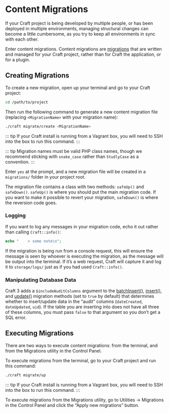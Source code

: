 # Content Migrations

If your Craft project is being developed by multiple people, or has been deployed in multiple environments, managing structural changes can become a little cumbersome, as you try to keep all environments in sync with each other.

Enter content migrations. Content migrations are [migrations](https://www.yiiframework.com/doc/guide/2.0/en/db-migrations) that are written and managed for your Craft project, rather than for Craft the application, or for a plugin.

## Creating Migrations

To create a new migration, open up your terminal and go to your Craft project:

```bash
cd /path/to/project
```

Then run the following command to generate a new content migration file (replacing `<MigrationName>` with your migration name):

```bash
./craft migrate/create <MigrationName>
```

::: tip
If your Craft install is running from a Vagrant box, you will need to SSH into the box to run this command.
:::

::: tip
Migration names must be valid PHP class names, though we recommend sticking with `snake_case` rather than `StudlyCase` as a convention.
:::

Enter `yes` at the prompt, and a new migration file will be created in a `migrations/` folder in your project root.

The migration file contains a class with two methods: `safeUp()` and `safeDown()`. `safeUp()` is where you should put the main migration code. If you want to make it possible to revert your migration, `safeDown()` is where the reversion code goes.

### Logging

If you want to log any messages in your migration code, echo it out rather than calling `Craft::info()`:

```php
echo "    > some note\n";
```

If the migration is being run from a console request, this will ensure the message is seen by whoever is executing the migration, as the message will be output into the terminal. If it’s a web request, Craft will capture it and log it to `storage/logs/` just as if you had used `Craft::info()`.

### Manipulating Database Data

Craft 3 adds a `$includeAuditColumns` argument to the [batchInsert()], [insert()], and [update()] migration methods (set to `true` by default) that determines whether to insert/update data in the “audit” columns (`dateCreated`, `dateUpdated`, `uid`). If the table you are inserting into does not have all three of these columns, you must pass `false` to that argument so you don’t get a SQL error.

## Executing Migrations

There are two ways to execute content migrations: from the terminal, and from the Migrations utility in the Control Panel.

To execute migrations from the terminal, go to your Craft project and run this command:

```bash
./craft migrate/up
```

::: tip
If your Craft install is running from a Vagrant box, you will need to SSH into the box to run this command.
:::

To execute migrations from the Migrations utility, go to Utilities → Migrations in the Control Panel and click the “Apply new migrations” button.

[batchInsert()]: api:yii\db\Migration::batchInsert()
[insert()]: api:yii\db\Migration::insert()
[update()]: api:yii\db\Migration::update()

